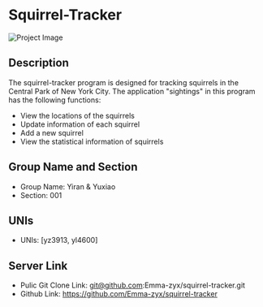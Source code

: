 # Squirrel-Tracker
![Project Image](https://cdn.suwalls.com/wallpapers/animals/squirrel-reflected-in-the-water-24042-1920x1080.jpg)


## Description
The squirrel-tracker program is designed for tracking squirrels in the Central Park of New York City. The application "sightings" in this program has the following functions:
- View the locations of the squirrels
- Update information of each squirrel
- Add a new squirrel
- View the statistical information of squirrels


## Group Name and Section
- Group Name: Yiran & Yuxiao
- Section: 001

## UNIs
- UNIs: [yz3913, yl4600]

## Server Link
- Pulic Git Clone Link: git@github.com:Emma-zyx/squirrel-tracker.git
- Github Link: https://github.com/Emma-zyx/squirrel-tracker
